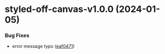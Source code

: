# styled-off-canvas-v1.0.0 (2024-01-05)


### Bug Fixes

* error message typo ([eaf0471](https://github.com/marco-streng/styled-off-canvas/commit/eaf04719cfdb1b816783521336d232bbe1c0d027))
